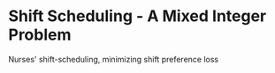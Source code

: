 # Shift Scheduling - A Mixed Integer Problem
 Nurses' shift-scheduling, minimizing shift preference loss
